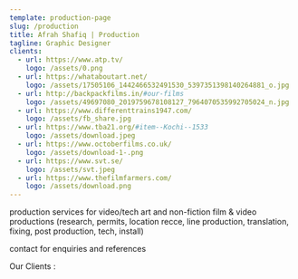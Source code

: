 ```yaml
---
template: production-page
slug: /production
title: Afrah Shafiq | Production
tagline: Graphic Designer
clients:
  - url: https://www.atp.tv/
    logo: /assets/0.png
  - url: https://whataboutart.net/
    logo: /assets/17505106_1442466532491530_5397351398140264881_o.jpg
  - url: http://backpackfilms.in/#our-films
    logo: /assets/49697080_2019759678108127_7964070535992705024_n.jpg
  - url: https://www.differenttrains1947.com/
    logo: /assets/fb_share.jpg
  - url: https://www.tba21.org/#item--Kochi--1533
    logo: /assets/download.jpeg
  - url: https://www.octoberfilms.co.uk/
    logo: /assets/download-1-.png
  - url: https://www.svt.se/
    logo: /assets/svt.jpeg
  - url: https://www.thefilmfarmers.com/
    logo: /assets/download.png
---
```

production services for video/tech art and non-fiction film &amp; video productions (research, permits, location recce, line production, translation, fixing, post production, tech,
install)

contact for enquiries and references


Our Clients :